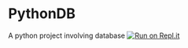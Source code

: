 # PythonDB
A python project involving database
[![Run on Repl.it](https://repl.it/badge/github/gaddamkishore/pythondb)](https://repl.it/github/gaddamkishore/pythondb)